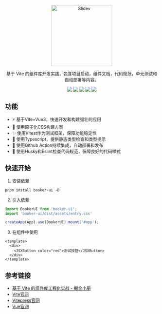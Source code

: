 <br/>

<p align="center">
  <img src="https://user-images.githubusercontent.com/36595085/188433793-d42eaaca-2fef-4c80-bfce-36b5ecf58e90.png" alt="Slidev" height="200" width="200"/>
</p>

<p align="center">
基于 Vite 的组件库开发实践，包含项目启动，组件文档，代码规范，单元测试和自动部署等内容。
</p>

<p align="center">
  <img src="https://img.shields.io/npm/l/booker-ui" />
  <img src="https://img.shields.io/bundlephobia/min/booker-ui" />
  <img src="https://img.shields.io/github/workflow/status/juetan/vite-ui-practice/CI?label=test" />
  <img src="https://img.shields.io/github/workflow/status/juetan/vite-ui-practice/Publish%20Booker-UI%20To%20Npm" />
  <img src="https://img.shields.io/npm/v/booker-ui" />
</p>

## 功能
- ⚡ 基于Vite+Vue3，快速开发和构建强壮的应用
- 🎨 使用原子化CSS构建方案
- ✨ 使用Vitest作为测试框架，保障功能稳定性  
- 🔖 使用Typescript，提供静态类型检查和类型提示
- 💎 使用Github Action持续集成，自动部署和发布
- 🎲 使用Husky和Eslint检查代码规范，保障良好的代码样式

## 快速开始
1. 安装依赖
```
pnpm install booker-ui -D
```
2. 引入依赖
```ts
import BookerUI from 'booker-ui';
import 'booker-ui/dist/assets/entry.css'

createApp(App).use(BookerUI).mount('#app');
```
3. 在组件中使用
```vue
<template>
  <div>
    <JSXButton color="red">测试按钮</JSXButton>
  </div>
</template>
```

## 参考链接
- [基于 Vite 的组件库工程化实战 - 掘金小册](https://juejin.cn/book/7117582869358182403)
- [Vite官网](https://vitejs.dev/)
- [Vitepress官网](https://vitepress.vuejs.org)
- [Vue官网](https://vuejs.org/)
